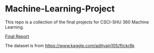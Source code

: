 # Machine-Learning-Project

This repo is a collection of the final projects for CSCI-SHU 360 Machine Learning. 

[Final Report](https://github.com/Ruochen1105/Machine-Learning-Project/blob/master/Final%20Report.pdf)

The dataset is from https://www.kaggle.com/adityajn105/flickr8k
